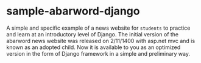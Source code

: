 # sample-abarword-django

A simple and specific example of a news website for `students` to practice and learn at an introductory level of Django.
The initial version of the abarword news website was released on 2/11/1400 with asp.net mvc and is known as an adopted child.
Now it is available to you as an optimized version in the form of Django framework in a simple and preliminary way.